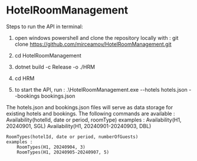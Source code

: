 # HotelRoomManagement

Steps to run the API in terminal:
1. open windows powershell and clone the repository locally with : git clone https://github.com/mirceamov/HotelRoomManagement.git

2. cd HotelRoomManagement

3. dotnet build -c Release -o ./HRM

4. cd HRM

5. to start the API, run : .\HotelRoomManagement.exe --hotels hotels.json --bookings bookings.json

The hotels.json and bookings.json files will serve as data storage for existing hotels and bookings. 
The following commands are available :
	Availability(hotelId, date or period, roomType) 
	examples : 
		Availability(H1, 20240901, SGL) 
		Availability(H1, 20240901-20240903, DBL)
	
	RoomTypes(hotelId, date or period, numberOfGuests)
	examples : 
		RoomTypes(H1, 20240904, 3)  
		RoomTypes(H1, 20240905-20240907, 5)